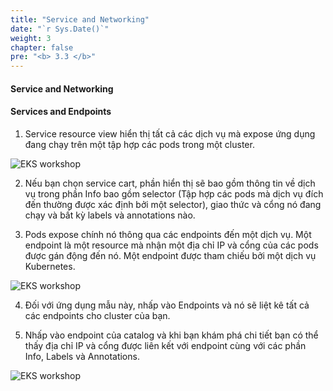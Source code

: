```yaml
---
title: "Service and Networking"
date: "`r Sys.Date()`"
weight: 3
chapter: false
pre: "<b> 3.3 </b>"
---
```


#### Service and Networking

#### Services and Endpoints

1. Service resource view hiển thị tất cả các dịch vụ mà expose ứng dụng đang chạy trên một tập hợp các pods trong một cluster.

![EKS workshop](/EKS-Workshop-4/images/0005/00019.png?featherlight=false&width=90pc)

2. Nếu bạn chọn service cart, phần hiển thị sẽ bao gồm thông tin về dịch vụ trong phần Info bao gồm selector (Tập hợp các pods mà dịch vụ đích đến thường được xác định bởi một selector), giao thức và cổng nó đang chạy và bất kỳ labels và annotations nào.

3. Pods expose chính nó thông qua các endpoints đến một dịch vụ. Một endpoint là một resource mà nhận một địa chỉ IP và cổng của các pods được gán động đến nó. Một endpoint được tham chiếu bởi một dịch vụ Kubernetes.


![EKS workshop](/EKS-Workshop-4/images/0005/00020.png?featherlight=false&width=90pc)

4. Đối với ứng dụng mẫu này, nhấp vào Endpoints và nó sẽ liệt kê tất cả các endpoints cho cluster của bạn.

5. Nhấp vào endpoint của catalog và khi bạn khám phá chi tiết bạn có thể thấy địa chỉ IP và cổng được liên kết với endpoint cùng với các phần Info, Labels và Annotations.

![EKS workshop](/EKS-Workshop-4/images/0005/00021.png?featherlight=false&width=90pc)
